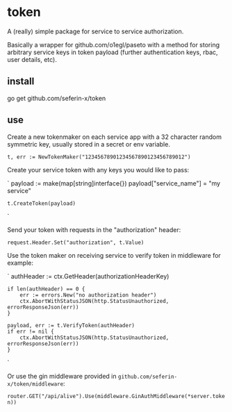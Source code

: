 # token
A (really) simple package for service to service authorization.

Basically a wrapper for github.com/o1egl/paseto with a method for storing arbitrary service keys in token payload (further authentication keys, rbac, user details, etc).

## install

go get github.com/seferin-x/token

## use

Create a new tokenmaker on each service app with a 32 character random symmetric key, usually stored in a secret or env variable. 

`t, err := NewTokenMaker("12345678901234567890123456789012")`

Create your service token with any keys you would like to pass:

`
    payload := make(map[string]interface{})
    payload["service_name"] = "my service"

    t.CreateToken(payload)
`

Send your token with requests in the "authorization" header:
 
`request.Header.Set("authorization", t.Value)`

Use the token maker on receiving service to verify token in middleware for example:

`
	authHeader := ctx.GetHeader(authorizationHeaderKey)

	if len(authHeader) == 0 {
		err := errors.New("no authorization header")
		ctx.AbortWithStatusJSON(http.StatusUnauthorized, errorResponseJson(err))
	}

	payload, err := t.VerifyToken(authHeader)
	if err != nil {
		ctx.AbortWithStatusJSON(http.StatusUnauthorized, errorResponseJson(err))
	}
`

Or use the gin middleware provided in `github.com/seferin-x/token/middleware`:

`router.GET("/api/alive").Use(middleware.GinAuthMiddleware(*server.token))`